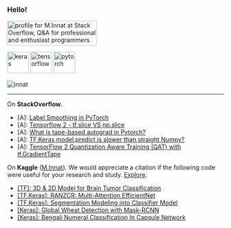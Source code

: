 ### Hello!


<a href="https://stackoverflow.com/users/9215780/m-innat"><img src="https://stackoverflow.com/users/flair/9215780.png?theme=clean" width="208" height="58" alt="profile for M.Innat at Stack Overflow, Q&amp;A for professional and enthusiast programmers" title="profile for M.Innat at Stack Overflow, Q&amp;A for professional and enthusiast programmers"></a>

<p align="left">
  <img src="https://github.com/valohai/ml-logos/blob/master/keras.svg" alt="keras" width="50" height="50"/> 
  <img src="https://www.vectorlogo.zone/logos/tensorflow/tensorflow-icon.svg" alt="tensorflow" width="50" height="50"/> 
  <img src="https://www.vectorlogo.zone/logos/pytorch/pytorch-icon.svg" alt="pytorch" width="50" height="50"/> 
</p>

 <p align="left"> <img src="https://komarev.com/ghpvc/?username=innat" alt="innat" /> </p>

---

On **StackOverflow**.

 - [A]: [Label Smoothing in PyTorch](https://stackoverflow.com/a/66773267/9215780)
 - [A]: [Tensorflow 2 - tf.slice VS np.slice](https://stackoverflow.com/a/67387982/9215780)
 - [A]: [What is tape-based autograd in Pytorch?](https://stackoverflow.com/a/67591848/9215780)
 - [A]: [TF.Keras model.predict is slower than straight Numpy?](https://stackoverflow.com/a/67238117/9215780)
 - [A]: [TensorFlow 2 Quantization Aware Training (QAT) with tf.GradientTape](https://stackoverflow.com/a/66881336/9215780)


On **Kaggle** ([M.Innat](https://www.kaggle.com/ipythonx)). We would appreciate a citation if the following code were useful for your research and study. [Explore](https://www.kaggle.com/ipythonx/code?userId=1984321&sortBy=voteCount&tab=profile).

- [[TF]: 3D & 2D Model for Brain Tumor Classification](https://www.kaggle.com/ipythonx/tf-3d-2d-model-for-brain-tumor-classification/notebook)
- [[TF.Keras]: RANZCR: Multi-Attention EfficientNet](https://www.kaggle.com/ipythonx/tf-keras-ranzcr-multi-attention-efficientnet)
- [[TF.Keras]: Segmentation Modeling into Classifier Model](https://www.kaggle.com/ipythonx/tf-segmentation-modeling-into-classifier-model/notebook)
- [[Keras]: Global Wheat Detection with Mask-RCNN](https://www.kaggle.com/ipythonx/keras-global-wheat-detection-with-mask-rcnn)
- [[Keras]: Bengali Numeral Classification In Capsule Network](https://www.kaggle.com/ipythonx/bengali-numeral-classification-in-capsule-network)
